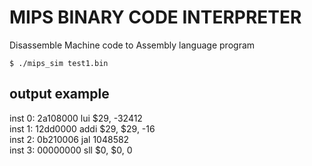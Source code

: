 # MIPS BINARY CODE INTERPRETER
Disassemble Machine code to Assembly language program <br> 

`$ ./mips_sim test1.bin`

## output example

inst 0: 2a108000 lui $29, -32412\
inst 1: 12dd0000 addi $29, $29, -16\
inst 2: 0b210006 jal 1048582\
inst 3: 00000000 sll $0, $0, 0
